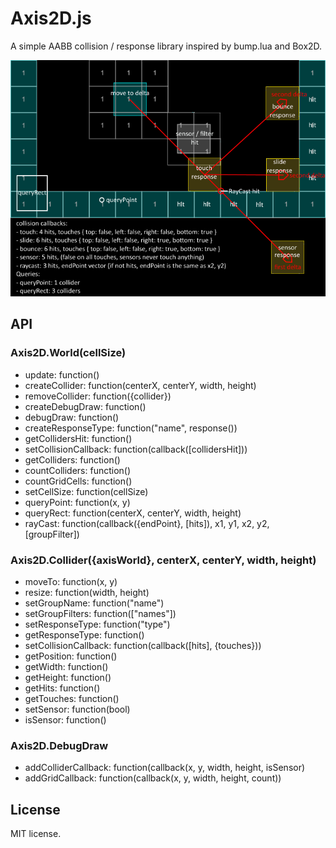 # Axis2D.js

A simple AABB collision / response library inspired by bump.lua and Box2D.

![collisions/queries](https://raw.githubusercontent.com/einarkristjan/Axis2D.js/dev/img/collisions-queries.png)

## API

### Axis2D.World(cellSize)
* update: function()
* createCollider: function(centerX, centerY, width, height)
* removeCollider: function({collider})
* createDebugDraw: function()
* debugDraw: function()
* createResponseType: function("name", response())
* getCollidersHit: function()
* setCollisionCallback: function(callback([collidersHit]))
* getColliders: function()
* countColliders: function()
* countGridCells: function()
* setCellSize: function(cellSize)
* queryPoint: function(x, y)
* queryRect: function(centerX, centerY, width, height)
* rayCast: function(callback({endPoint}, [hits]), x1, y1, x2, y2, [groupFilter])

### Axis2D.Collider({axisWorld}, centerX, centerY, width, height)
* moveTo: function(x, y)
* resize: function(width, height)
* setGroupName: function("name")
* setGroupFilters: function(["names"])
* setResponseType: function("type")
* getResponseType: function()
* setCollisionCallback: function(callback([hits], {touches}))
* getPosition: function()
* getWidth: function()
* getHeight: function()
* getHits: function()
* getTouches: function()
* setSensor: function(bool)
* isSensor: function()

### Axis2D.DebugDraw
* addColliderCallback: function(callback(x, y, width, height, isSensor)
* addGridCallback: function(callback(x, y, width, height, count))

## License

MIT license.

